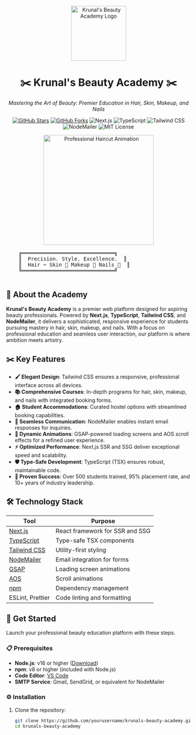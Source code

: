 <p align="center">
  <img src="https://via.placeholder.com/150x150.png?text=💇" alt="Krunal's Beauty Academy Logo" width="150"/>
</p>

<h1 align="center">✂️ Krunal's Beauty Academy ✂️</h1>

<p align="center">
  <em>Mastering the Art of Beauty: Premier Education in Hair, Skin, Makeup, and Nails</em>
</p>

<p align="center">
  <a href="https://github.com/yourusername/krunals-beauty-academy"><img src="https://img.shields.io/github/stars/yourusername/krunals-beauty-academy?style=social" alt="GitHub Stars"/></a>
  <a href="https://github.com/yourusername/krunals-beauty-academy"><img src="https://img.shields.io/github/forks/yourusername/krunals-beauty-academy?style=social" alt="GitHub Forks"/></a>
  <img src="https://img.shields.io/badge/Next.js-14.2.15-black?style=flat-square&logo=next.js" alt="Next.js"/>
  <img src="https://img.shields.io/badge/TypeScript-5.6-blue?style=flat-square&logo=typescript" alt="TypeScript"/>
  <img src="https://img.shields.io/badge/TailwindCSS-3.4.14-skyblue?style=flat-square&logo=tailwind-css" alt="Tailwind CSS"/>
  <img src="https://img.shields.io/badge/NodeMailer-6.9.17-green?style=flat-square" alt="NodeMailer"/>
  <img src="https://img.shields.io/badge/License-MIT-blue?style=flat-square" alt="MIT License"/>
</p>

<p align="center">
  <img src="https://media.giphy.com/media/JMwKaScqL7pznzu6qu/giphy.gif" alt="Professional Haircut Animation" width="300" fallback="https://media.giphy.com/media/3o6ZtaO9BZHcOjmErm/giphy.gif"/>
</p>

<p align="center">
  <pre>
    ╔══════════════════════════════╗
    ║  Precision. Style. Excellence.  ║
    ║  Hair ✂️ Skin 💆 Makeup 💄 Nails 💅  ║
    ╚══════════════════════════════╝
  </pre>
</p>

## 🌟 About the Academy

**Krunal's Beauty Academy** is a premier web platform designed for aspiring beauty professionals. Powered by **Next.js**, **TypeScript**, **Tailwind CSS**, and **NodeMailer**, it delivers a sophisticated, responsive experience for students pursuing mastery in hair, skin, makeup, and nails. With a focus on professional education and seamless user interaction, our platform is where ambition meets artistry.

## ✂️ Key Features

- **🖌️ Elegant Design**: Tailwind CSS ensures a responsive, professional interface across all devices.
- **📚 Comprehensive Courses**: In-depth programs for hair, skin, makeup, and nails with integrated booking forms.
- **🏠 Student Accommodations**: Curated hostel options with streamlined booking capabilities.
- **📧 Seamless Communication**: NodeMailer enables instant email responses for inquiries.
- **🎥 Dynamic Animations**: GSAP-powered loading screens and AOS scroll effects for a refined user experience.
- **⚡ Optimized Performance**: Next.js SSR and SSG deliver exceptional speed and scalability.
- **🛡️ Type-Safe Development**: TypeScript (TSX) ensures robust, maintainable code.
- **🌟 Proven Success**: Over 500 students trained, 95% placement rate, and 10+ years of industry leadership.

## 🛠️ Technology Stack

| **Tool**            | **Purpose**                              |
|---------------------|------------------------------------------|
| [Next.js](https://nextjs.org/) | React framework for SSR and SSG |
| [TypeScript](https://www.typescriptlang.org/) | Type-safe TSX components        |
| [Tailwind CSS](https://tailwindcss.com/) | Utility-first styling           |
| [NodeMailer](https://nodemailer.com/) | Email integration for forms     |
| [GSAP](https://greensock.com/gsap/) | Loading screen animations       |
| [AOS](https://michalsnik.github.io/aos/) | Scroll animations               |
| [npm](https://www.npmjs.com/) | Dependency management           |
| ESLint, Prettier   | Code linting and formatting      |

## 🚀 Get Started

Launch your professional beauty education platform with these steps.

### 📋 Prerequisites

- **Node.js**: v16 or higher ([Download](https://nodejs.org/))
- **npm**: v8 or higher (included with Node.js)
- **Code Editor**: [VS Code](https://code.visualstudio.com/)
- **SMTP Service**: Gmail, SendGrid, or equivalent for NodeMailer

### ⚙️ Installation

1. Clone the repository:
   ```bash
   git clone https://github.com/yourusername/krunals-beauty-academy.git
   cd krunals-beauty-academy